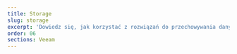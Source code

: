 ```yaml
---
title: Storage
slug: storage
excerpt: 'Dowiedz się, jak korzystać z rozwiązań do przechowywania danych'
order: 06
sections: Veeam
---
```

